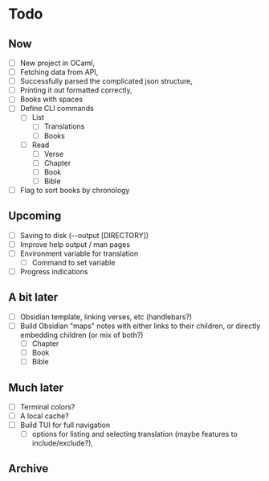# Todo

## Now

- [ ] New project in OCaml,
- [ ] Fetching data from API,
- [ ] Successfully parsed the complicated json structure,
- [ ] Printing it out formatted correctly,
- [ ] Books with spaces
- [ ] Define CLI commands
  - [ ] List
    - [ ] Translations
    - [ ] Books
  - [ ] Read
    - [ ] Verse
    - [ ] Chapter
    - [ ] Book
    - [ ] Bible
- [ ] Flag to sort books by chronology

## Upcoming

- [ ] Saving to disk (--output [DIRECTORY])
- [ ] Improve help output / man pages
- [ ] Environment variable for translation
  - [ ] Command to set variable
- [ ] Progress indications

## A bit later

- [ ] Obsidian template, linking verses, etc (handlebars?)
- [ ] Build Obsidian "maps"
    notes with either links to their children,
    or directly embedding children (or mix of both?)
  - [ ] Chapter
  - [ ] Book
  - [ ] Bible

## Much later

- [ ] Terminal colors?
- [ ] A local cache?
- [ ] Build TUI for full navigation
  - [ ] options for listing and selecting translation (maybe features to include/exclude?),

## Archive
